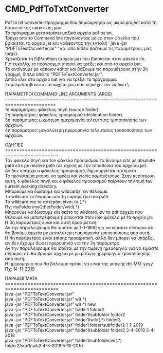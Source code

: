 # CMD_PdfToTxtConverter
Pdf to txt converter πρόγραμμα που δημιούργησα ως μικρό project κατά τη διάρκεια της πρακτικής μου.\
Το πρόγραμμα μετρατρέπει μαζικά αρχεία pdf σε txt.\
Τρέχει από το Command line πηγαίνοντας με cd στον φάκελο που βρίσκεται το αρχείο jar και γράφοντας την εντολή ' java -jar "PDFToTextConverter.jar" ' και από δίπλα βάζουμε τις παραμέτρους μας (args).\
Χρειάζεται τη βιβλιοθήκη (αρχείο jar) που βρίσκεται στον φάκελο lib.\
Για ευκολία, το πρόγραμμα μπορεί να τρέξει και από το αρχείο bat.\
Το ανοίγουμε με κάποιον editor και βάζουμε τις παραμέτρους στην 2η γραμμή, δίπλα από το "PDFToTextConverter.jar".\
Διπλό κλικ στο αρχείο bat για να τρέξει το πρόγραμμα.\
Συμπεριλαμβάνεται το αρχείο java που περιέχει τον κώδικα.\

ΠΑΡΑΜΕΤΡΟΙ COMMAND LINE ARGUMENTS (ARGS)\
========================================================================\
1η παράμετρος: φάκελος πηγή (source folder).\
2η παράμετρος: φάκελος προορισμού (destination folder).\
3η παράμετρος: μικρότερη ημερομηνία τελευταίας τροποποήσης των αρχείων.\
4η παράμετρος: μεγαλύτερη ημερομηνία τελευταίας τροποποίησης των αρχείων.

ΟΔΗΓΙΕΣ\
=========================================================================\
Τον φάκελο πηγή και τον φάκελο προορισμού τα δίνουμε είτε με absolute path είτε με relative path (σε σχέση με την τοποθεσία του αρχείου jar).\
Αν δεν υπάρχει ο φάκελος προορισμού, δημιουργείται αυτόματα.\
Το πρόγραμμα μπορεί να τρέξει και χωρίς παραμέτρους. Στην περίπτωση αυτή, ο φάκελος πηγή και ο φάκελος προορισμού παίρνουν την τιμή του current working directory.\
Μπορούμε να δώσουμε και wildcards, αν θέλουμε.\
Το wildcard το δίνουμε σαν 1η παράμετρο του path.\
To wildcard για το αστεράκι είναι το (.\*)\
Πχ: myFolder/myOtherFolder/wild(.\*)\
Μπορούμε να δώσουμε και σκέτο το wildcard, αν τα pdf αρχεία που θέλουμε να μετατρέψουμε βρίσκονται στον ίδιο φάκελο με το αρχείο jar.\
Η 3η παράμετρος είναι και αυτή προαιρετική.\
Αν την παραλείψουμε θα ισούται με 1-1-1900 για να είμαστε σίγουροι ότι θα βρούμε αρχεία με μεγαλύτερη ημερομηνία τροποποίησης από αυτή.\
Η 4η παράμετρος είναι επίσης προαιρετική, αλλά δεν μπορεί να υπάρξει αν δεν έχουμε δώσει ημερομηνία για την 3η παράμετρο.\
Αν την παραλείψουμε θα ισούται με την τωρινή ημερομηνία για να είμαστε σίγουροι ότι θα βρούμε αρχεία με μικρότερη ημερομηνία τροποποίησης από αυτή.\
Η ημερομηνία που θα βάλουμε πρέπει να είναι της μορφής dd-MM-yyyy\
Πχ: 14-11-2019

ΠΑΡΑΔΕΙΓΜΑΤΑ\
=========================================================================\
java -jar "PDFToTextConverter.jar"\
java -jar "PDFToTextConverter.jar" wi(.\*)\
java -jar "PDFToTextConverter.jar" wi(.\*) new\
java -jar "PDFToTextConverter.jar" folder1 folder2\
java -jar "PDFToTextConverter.jar" folder1/subfolder folder2\
java -jar "PDFToTextConverter.jar" folder1/wild(.\*) folder2\
java -jar "PDFToTextConverter.jar" folder1 folder/subfolder2 1-1-2019\
java -jar "PDFToTextConverter.jar" folder1/subfolder folder2 3-4-2018 3-4-2018\
java -jar "PDFToTextConverter.jar" folder1/subfolder/wi(.\*) folder2/sub1/sub2 4-5-2018 5-10-2019
